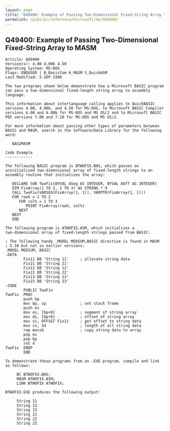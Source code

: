 ```yaml
---
layout: page
title: "Q49400: Example of Passing Two-Dimensional Fixed-String Array to MASM"
permalink: /pubs/pc/reference/microsoft/kb/Q49400/
---
```


## Q49400: Example of Passing Two-Dimensional Fixed-String Array to MASM

	Article: Q49400
	Version(s): 4.00 4.00b 4.50
	Operating System: MS-DOS
	Flags: ENDUSER | B_BasicCom H_MASM S_QuickASM
	Last Modified: 5-SEP-1990
	
	The two programs shown below demonstrate how a Microsoft BASIC program
	can pass a two-dimensional fixed-length string array to assembly
	language.
	
	This information about interlanguage calling applies to QuickBASIC
	versions 4.00, 4.00b, and 4.50 for MS-DOS, to Microsoft BASIC Compiler
	versions 6.00 and 6.00b for MS-DOS and MS OS/2 and to Microsoft BASIC
	PDS versions 7.00 and 7.10 for MS-DOS and MS OS/2.
	
	For more information about passing other types of parameters between
	BASIC and MASM, search in the Software/Data Library for the following
	word:
	
	   BAS2MASM
	
	Code Example
	------------
	
	The following BASIC program is BTWOFIX.BAS, which passes an
	uninitialized two-dimensional array of fixed-length strings to an
	assembly routine that initializes the array:
	
	   DECLARE SUB TwoFix(BYVAL ASeg AS INTEGER, BYVAL AOff AS INTEGER)
	   DIM FixArray(1 TO 2, 1 TO 3) AS STRING * 9
	   CALL TwoFix(VARSEG(FixArray(1, 1)), VARPTR(FixArray(1, 1)))
	   FOR row% = 1 TO 2
	      FOR col% = 1 TO 3
	         PRINT FixArray(row%, col%)
	      NEXT
	   NEXT
	   END
	
	The following program is ATWOFIX.ASM, which initializes a
	two-dimensional array of fixed-length strings passed from BASIC:
	
	; The following handy .MODEL MEDIUM,BASIC directive is found in MASM
	; 5.10 but not in earlier versions:
	.MODEL MEDIUM, BASIC
	.DATA
	        Fix11 DB 'String 11'     ; allocate string data
	        Fix21 DB 'String 21'
	        Fix12 DB 'String 12'
	        Fix22 DB 'String 22'
	        Fix13 DB 'String 13'
	        Fix23 DB 'String 23'
	.CODE
	        PUBLIC TwoFix
	TwoFix  PROC
	        push bp
	        mov bp, sp               ; set stack frame
	        push es
	        mov es, [bp+8]           ; segment of string array
	        mov di, [bp+6]           ; offset of string array
	        mov si, OFFSET Fix11     ; get offset to string data
	        mov cx, 54               ; length of all string data
	        rep movsb                ; copy string data to array
	        pop es
	        pop bp
	        ret 4
	TwoFix  ENDP
	        END
	
	To demonstrate these programs from an .EXE program, compile and link
	as follows:
	
	     BC BTWOFIX.BAS;
	     MASM ATWOFIX.ASM;
	     LINK BTWOFIX ATWOFIX;
	
	BTWOFIX.EXE produces the following output:
	
	     String 11
	     String 12
	     String 13
	     String 21
	     String 22
	     String 23
